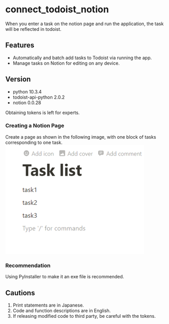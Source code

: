 # connect_todoist_notion
When you enter a task on the notion page and run the application, the task will be reflected in todoist.

## Features
- Automatically and batch add tasks to Todoist via running the app.
- Manage tasks on Notion for editing on any device.

## Version
- python 10.3.4
- todoist-api-python 2.0.2
- notion 0.0.28


Obtaining tokens is left for experts.

### Creating a Notion Page
Create a page as shown in the following image, with one block of tasks corresponding to one task.
![Tasklist_ex](image/Tasklist_ex.png)

### Recommendation
Using PyInstaller to make it an exe file is recommended.

## Cautions
1. Print statements are in Japanese. 
2. Code and function descriptions are in English. 
3. If releasing modified code to third party, be careful with the tokens.
